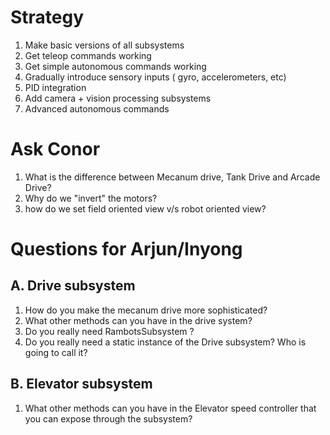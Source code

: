 # Strategy

1. Make basic versions of all subsystems 
2. Get teleop commands working
3. Get simple autonomous commands working
4. Gradually introduce sensory inputs ( gyro, accelerometers, etc)
5. PID integration
6. Add camera + vision processing subsystems
7. Advanced autonomous commands 

# Ask Conor

1. What is the difference between Mecanum drive, Tank Drive and Arcade Drive?
2. Why do we "invert" the motors?
3. how do we set field oriented view v/s robot oriented view?


# Questions for Arjun/Inyong

## A. Drive subsystem

1. How do you make the mecanum drive more sophisticated?
2. What other methods can you have in the drive system?
3. Do you really need RambotsSubsystem ?
4. Do you really need a static instance of the Drive subsystem? Who is going to call it?


## B. Elevator subsystem

1. What other methods can you have in the Elevator speed controller that you can expose through the subsystem?
